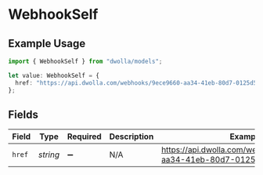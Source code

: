 # WebhookSelf

## Example Usage

```typescript
import { WebhookSelf } from "dwolla/models";

let value: WebhookSelf = {
  href: "https://api.dwolla.com/webhooks/9ece9660-aa34-41eb-80d7-0125d53b45e8",
};
```

## Fields

| Field                                                                | Type                                                                 | Required                                                             | Description                                                          | Example                                                              |
| -------------------------------------------------------------------- | -------------------------------------------------------------------- | -------------------------------------------------------------------- | -------------------------------------------------------------------- | -------------------------------------------------------------------- |
| `href`                                                               | *string*                                                             | :heavy_minus_sign:                                                   | N/A                                                                  | https://api.dwolla.com/webhooks/9ece9660-aa34-41eb-80d7-0125d53b45e8 |